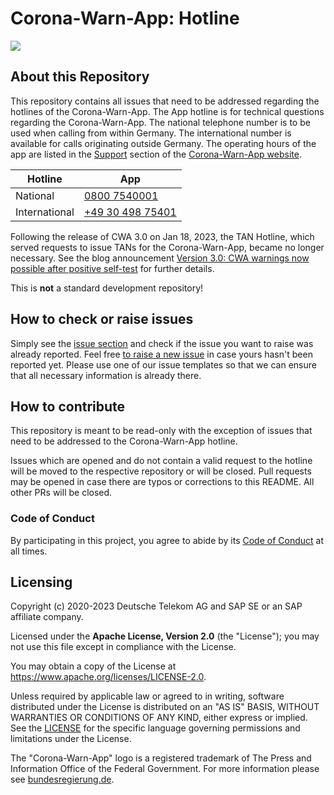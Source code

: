 # Corona-Warn-App: Hotline

<a href="https://github.com/corona-warn-app/cwa-hotline/issues" title="Open Issues"><img src="https://img.shields.io/github/issues/corona-warn-app/cwa-hotline"></a>

## About this Repository
This repository contains all issues that need to be addressed regarding the hotlines of the Corona-Warn-App. The App hotline is for technical questions regarding the Corona-Warn-App. The national telephone number is to be used when calling from within Germany. The international number is available for calls originating outside Germany. The operating hours of the app are listed in the [Support](https://www.coronawarn.app/en/faq/#support) section of the [Corona-Warn-App website](https://www.coronawarn.app/).

| Hotline       | App                                   |
| ------------- | ------------------------------------- |
| National      | [0800 7540001](tel:08007540001)       |
| International | [+49 30 498 75401](tel:+493049875401) |

Following the release of CWA 3.0 on Jan 18, 2023, the TAN Hotline, which served requests to issue TANs for the Corona-Warn-App, became no longer necessary. See the blog announcement [Version 3.0: CWA warnings now possible after positive self-test](https://www.coronawarn.app/en/blog/2023-01-18-cwa-3-0/) for further details.

This is **not** a standard development repository!

## How to check or raise issues
Simply see the [issue section](https://github.com/corona-warn-app/cwa-hotline/issues) and check if the issue you want to raise was already reported. Feel free [to raise a new issue](https://github.com/corona-warn-app/cwa-hotline/issues/new/choose) in case yours hasn't been reported yet. Please use one of our issue templates so that we can ensure that all necessary information is already there.

## How to contribute

This repository is meant to be read-only with the exception of issues that need to be addressed to the Corona-Warn-App hotline.

Issues which are opened and do not contain a valid request to the hotline will be moved to the respective repository or will be closed. Pull requests may be opened in case there are typos or corrections to this README. All other PRs will be closed.

### Code of Conduct

 By participating in this project, you agree to abide by its [Code of Conduct](./CODE_OF_CONDUCT.md) at all times.

## Licensing

Copyright (c) 2020-2023 Deutsche Telekom AG and SAP SE or an SAP affiliate company.

Licensed under the **Apache License, Version 2.0** (the "License"); you may not use this file except in compliance with the License.

You may obtain a copy of the License at https://www.apache.org/licenses/LICENSE-2.0.

Unless required by applicable law or agreed to in writing, software distributed under the License is distributed on an "AS IS" BASIS, WITHOUT WARRANTIES OR CONDITIONS OF ANY KIND, either express or implied. See the [LICENSE](./LICENSE) for the specific language governing permissions and limitations under the License.

The "Corona-Warn-App" logo is a registered trademark of The Press and Information Office of the Federal Government. For more information please see [bundesregierung.de](https://www.bundesregierung.de/breg-en/federal-government/federal-press-office).
